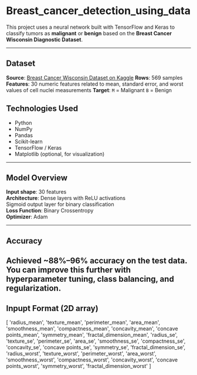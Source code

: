 # Breast_cancer_detection_using_data

This project uses a neural network built with TensorFlow and Keras to classify tumors as **malignant** or **benign** based on the **Breast Cancer Wisconsin Diagnostic Dataset**.

---

##  Dataset

 **Source**: [Breast Cancer Wisconsin Dataset on Kaggle](https://www.kaggle.com/datasets/uciml/breast-cancer-wisconsin-data)
 **Rows**: 569 samples
 **Features**: 30 numeric features related to mean, standard error, and worst values of cell nuclei measurements
 **Target**:
  `M` = Malignant
  `B` = Benign


##  Technologies Used

- Python  
- NumPy  
- Pandas  
- Scikit-learn  
- TensorFlow / Keras  
- Matplotlib (optional, for visualization)

---

##  Model Overview

 **Input shape**: 30 features  
 **Architecture**:
 Dense layers with ReLU activations  
 Sigmoid output layer for binary classification  
 **Loss Function**: Binary Crossentropy  
 **Optimizer**: Adam

---

##  Accuracy
 Achieved **~88%–96% accuracy** on the test data.  
 You can improve this further with hyperparameter tuning, class balancing, and regularization.
---

## Inpupt Format (2D array)
[
 'radius_mean', 'texture_mean', 'perimeter_mean', 'area_mean',
 'smoothness_mean', 'compactness_mean', 'concavity_mean',
 'concave points_mean', 'symmetry_mean', 'fractal_dimension_mean',
 'radius_se', 'texture_se', 'perimeter_se', 'area_se', 'smoothness_se',
 'compactness_se', 'concavity_se', 'concave points_se', 'symmetry_se',
 'fractal_dimension_se', 'radius_worst', 'texture_worst',
 'perimeter_worst', 'area_worst', 'smoothness_worst',
 'compactness_worst', 'concavity_worst', 'concave points_worst',
 'symmetry_worst', 'fractal_dimension_worst'
]



